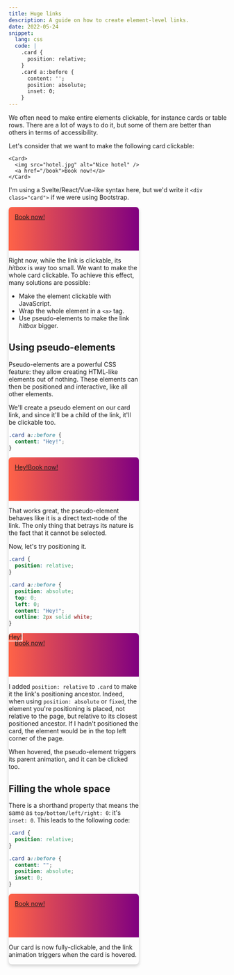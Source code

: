 ```yaml
---
title: Huge links
description: A guide on how to create element-level links.
date: 2022-05-24
snippet:
  lang: css
  code: |
    .card {
      position: relative;
    }
    .card a::before {
      content: '';
      position: absolute;
      inset: 0;
    }
---
```


<script>
  import Example from '$lib/Example.svelte'
  import Table from '$lib/markdown/table.svelte'
</script>

<style>
  .card {
    max-width: 300px;
    box-shadow: 0 .25em .5em #ccc;
    border-radius: .5em;
    overflow: hidden;
  }

  .img {
    height: 100px;
    background: linear-gradient(to right, tomato, purple);
  }

  .card-body {
    padding: 1em;
    display: flex;
  }

  .p1::before {
    content: 'Hey!';
  }

  .p2::before {
    content: 'Hey!';
    position: absolute;
    top: 0;
    left: 0;
    outline: 2px solid white;
  }

  .p3::before {
    position: absolute;
    content: '';
    inset: 0;
  }
</style>

We often need to make entire elements clickable, for instance cards or table rows. There are a lot of ways to do it, but some of them are better than others in terms of accessibility.

Let's consider that we want to make the following card clickable:

```svelte
<Card>
  <img src="hotel.jpg" alt="Nice hotel" />
  <a href="/book">Book now!</a>
</Card>
```

I'm using a Svelte/React/Vue-like syntax here, but we'd write it `<div class="card">` if we were using Bootstrap.

<Example>
  <div class="card">
    <div class="img" />
    <div class="card-body" style:justify-content="right">
      <a href="?" on:click|preventDefault>Book now!</a>
    </div>
  </div>
</Example>

Right now, while the link is clickable, its _hitbox_ is way too small. We want to make the whole card clickable. To achieve this effect, many solutions are possible:

- Make the element clickable with JavaScript.
- Wrap the whole element in a `<a>` tag.
- Use pseudo-elements to make the link _hitbox_ bigger.

## Using pseudo-elements

Pseudo-elements are a powerful CSS feature: they allow creating HTML-like elements out of nothing. These elements can then be positioned and interactive, like all other elements.

We'll create a pseudo element on our card link, and since it'll be a child of the link, it'll be clickable too.

```scss
.card a::before {
  content: "Hey!";
}
```

<Example>
  <div class="card">
    <div class="img" />
    <div class="card-body" style:justify-content="right">
      <a href="?" class="p1" on:click|preventDefault>Book now!</a>
    </div>
  </div>
</Example>

That works great, the pseudo-element behaves like it is a direct text-node of the link. The only thing that betrays its nature is the fact that it cannot be selected.

Now, let's try positioning it.

```scss
.card {
  position: relative;
}

.card a::before {
  position: absolute;
  top: 0;
  left: 0;
  content: "Hey!";
  outline: 2px solid white;
}
```

<Example>
  <div class="card" style="position:relative">
    <div class="img" />
    <div class="card-body" style:justify-content="right">
      <a href="?" class="p2" on:click|preventDefault>Book now!</a>
    </div>
  </div>
</Example>

I added `position: relative` to `.card` to make it the link's positioning ancestor. Indeed, when using `position: absolute` or `fixed`, the element you're positioning is placed, not relative to the page, but relative to its closest positioned ancestor. If I hadn't positioned the card, the element would be in the top left corner of the page.

When hovered, the pseudo-element triggers its parent animation, and it can be clicked too.

## Filling the whole space

There is a shorthand property that means the same as `top/bottom/left/right: 0`: it's `inset: 0`. This leads to the following code:

```css
.card {
  position: relative;
}

.card a::before {
  content: "";
  position: absolute;
  inset: 0;
}
```

<Example>
  <div class="card" style="position:relative">
    <div class="img" />
    <div class="card-body" style:justify-content="right">
      <a href="?" class="p3" on:click|preventDefault>Book now!</a>
    </div>
  </div>
</Example>

Our card is now fully-clickable, and the link animation triggers when the card is hovered.
